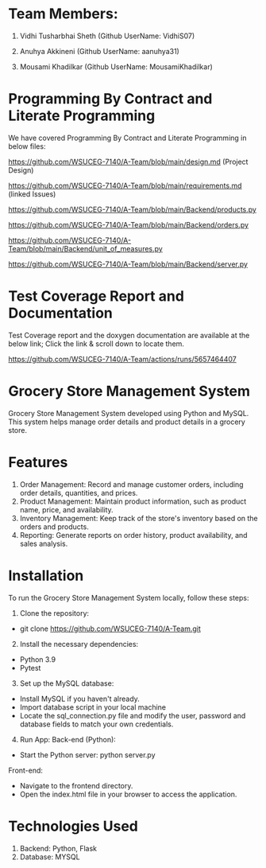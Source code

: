 
# Team Members:

1.	Vidhi Tusharbhai Sheth   (Github UserName: VidhiS07)

2.	Anuhya Akkineni          (Github UserName: aanuhya31)

3.	Mousami Khadilkar        (Github UserName: MousamiKhadilkar)

# Programming By Contract and Literate Programming

We have covered Programming By Contract and Literate Programming in below files:

https://github.com/WSUCEG-7140/A-Team/blob/main/design.md  (Project Design)

https://github.com/WSUCEG-7140/A-Team/blob/main/requirements.md  (linked Issues)

https://github.com/WSUCEG-7140/A-Team/blob/main/Backend/products.py

https://github.com/WSUCEG-7140/A-Team/blob/main/Backend/orders.py

https://github.com/WSUCEG-7140/A-Team/blob/main/Backend/unit_of_measures.py

https://github.com/WSUCEG-7140/A-Team/blob/main/Backend/server.py

# Test Coverage Report and Documentation

Test Coverage report and the doxygen documentation are available at the below link; Click the link & scroll down to locate them. 

https://github.com/WSUCEG-7140/A-Team/actions/runs/5657464407

# Grocery Store Management System

Grocery Store Management System developed using Python and MySQL. This system helps manage order details and product details in a grocery store.

# Features
1.	Order Management: Record and manage customer orders, including order details, quantities, and prices.
2.	Product Management: Maintain product information, such as product name, price, and availability.
3.	Inventory Management: Keep track of the store's inventory based on the orders and products.
4.	Reporting: Generate reports on order history, product availability, and sales analysis.

# Installation
To run the Grocery Store Management System locally, follow these steps:

1.	Clone the repository:
-	git clone https://github.com/WSUCEG-7140/A-Team.git

2.	Install the necessary dependencies:
-	Python 3.9 
-	Pytest 

3.	Set up the MySQL database:
-	Install MySQL if you haven't already.
-	Import database script in your local machine
-	Locate the sql_connection.py file and modify the user, password and database fields to match your own credentials.

4.	Run App:
Back-end (Python):
-	Start the Python server:  python server.py

Front-end: 
-	Navigate to the frontend directory. 
-	Open the index.html file in your browser to access the application.


# Technologies Used
1.	Backend:    Python, Flask
3.	Database:   MYSQL

